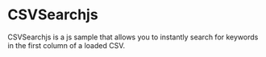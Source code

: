 # CSVSearchjs
CSVSearchjs is a js sample that allows you to instantly search for keywords in the first column of a loaded CSV.